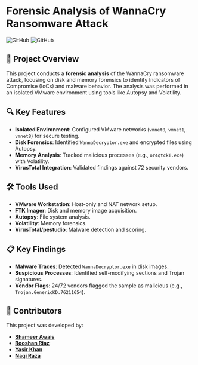 # Forensic Analysis of WannaCry Ransomware Attack  
![GitHub](https://img.shields.io/badge/Language-LaTeX-blue) ![GitHub](https://img.shields.io/badge/Tools-Autopsy%2C%20Volatility%2C%20FTK%20Imager-orange)  

## 📝 Project Overview  
This project conducts a **forensic analysis** of the WannaCry ransomware attack, focusing on disk and memory forensics to identify Indicators of Compromise (IoCs) and malware behavior. The analysis was performed in an isolated VMware environment using tools like Autopsy and Volatility.  

## 🔍 Key Features  
- **Isolated Environment**: Configured VMware networks (`vmnet0`, `vmnet1`, `vmnet8`) for secure testing.  
- **Disk Forensics**: Identified `WannaDecryptor.exe` and encrypted files using Autopsy.  
- **Memory Analysis**: Tracked malicious processes (e.g., `or4qtckT.exe`) with Volatility.  
- **VirusTotal Integration**: Validated findings against 72 security vendors.  

## 🛠️ Tools Used  
- **VMware Workstation**: Host-only and NAT network setup.  
- **FTK Imager**: Disk and memory image acquisition.  
- **Autopsy**: File system analysis.  
- **Volatility**: Memory forensics.  
- **VirusTotal/pestudio**: Malware detection and scoring.  

## 📋 Key Findings  
- **Malware Traces**: Detected `WannaDecryptor.exe` in disk images.  
- **Suspicious Processes**: Identified self-modifying sections and Trojan signatures.  
- **Vendor Flags**: 24/72 vendors flagged the sample as malicious (e.g., `Trojan.GenericKD.76211654`).  

## 👥 Contributors  
This project was developed by:  

- **[Shameer Awais](https://github.com/ShameerAwais)**  
- **[Rooshan Riaz](https://github.com/rooshanriaz)**  
- **[Yasir Khan](https://github.com/Yasirkhan26)**  
- **[Naqi Raza](https://github.com/naqirraza99)**  
